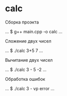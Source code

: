 # calc

Сборка проэкта

...
$ g++ main.cpp -o calc
...

Сложение двух чисел

...
$ ./calc 3+5
7
...

Вычитание двух чисел

...
$ ./calc 3 - 5
-2
...



Обработка ошибок

...
$ ./calc 3 - vp
error
...
